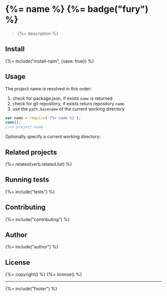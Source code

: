 # {%= name %} {%= badge("fury") %}

> {%= description %}

## Install
{%= include("install-npm", {save: true}) %}

## Usage

The project name is resolved in this order:

 1. check for package.json, if exists `name` is returned
 2. check for git repository, if exists return repository `name`
 3. use the `path.basename` of the current working directory

```js
var name = require('{%= name %}');
name();
//=> project-name
```

Optionally specify a current working directory:



## Related projects
{%= related(verb.related.list) %}  

## Running tests
{%= include("tests") %}

## Contributing
{%= include("contributing") %}

## Author
{%= include("author") %}

## License
{%= copyright() %}
{%= license() %}

***

{%= include("footer") %}
